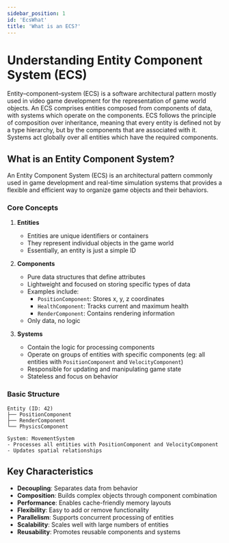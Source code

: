 ```yaml
---
sidebar_position: 1
id: 'EcsWhat'
title: 'What is an ECS?'
---
```


# Understanding Entity Component System (ECS)

> 
Entity–component–system (ECS) is a software architectural pattern mostly used in video game development for the representation of game world objects. An ECS comprises entities composed from components of data, with systems which operate on the components.
ECS follows the principle of composition over inheritance, meaning that every entity is defined not by a type hierarchy, but by the components that are associated with it. Systems act globally over all entities which have the required components.


## What is an Entity Component System?

An Entity Component System (ECS) is an architectural pattern commonly used in game development and real-time simulation systems that provides a flexible and efficient way to organize game objects and their behaviors.

### Core Concepts

1. **Entities**
   - Entities are unique identifiers or containers
   - They represent individual objects in the game world
   - Essentially, an entity is just a simple ID

2. **Components**
   - Pure data structures that define attributes
   - Lightweight and focused on storing specific types of data
   - Examples include:
     - `PositionComponent`: Stores x, y, z coordinates
     - `HealthComponent`: Tracks current and maximum health
     - `RenderComponent`: Contains rendering information
   - Only data, no logic

3. **Systems**
   - Contain the logic for processing components
   - Operate on groups of entities with specific components (eg: all entities with `PositionComponent` and `VelocityComponent`)
   - Responsible for updating and manipulating game state
   - Stateless and focus on behavior

### Basic Structure

```
Entity (ID: 42)
├── PositionComponent
├── RenderComponent
└── PhysicsComponent

System: MovementSystem
- Processes all entities with PositionComponent and VelocityComponent
- Updates spatial relationships
```

## Key Characteristics

- **Decoupling**: Separates data from behavior
- **Composition**: Builds complex objects through component combination
- **Performance**: Enables cache-friendly memory layouts
- **Flexibility**: Easy to add or remove functionality
- **Parallelism**: Supports concurrent processing of entities
- **Scalability**: Scales well with large numbers of entities
- **Reusability**: Promotes reusable components and systems
